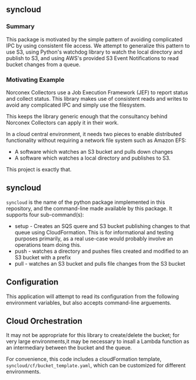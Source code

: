 ## syncloud

### Summary

This package is motivated by the simple pattern of avoiding complicated IPC by
using consistent file access.  We attempt to generalize this pattern to use S3,
using Python's watchdog library to watch the local directory and publish to S3,
and using AWS's provided S3 Event Notifications to read bucket changes from 
a queue.

### Motivating Example

Norconex Collectors use a Job Execution Framework (JEF) to report status and
collect status. This library makes use of consistent reads and writes to avoid
any complicated IPC and simply use the filesystem.

This keeps the library generic enough that the consultancy behind Norconex Collectors
can apply it in their work.

In a cloud central environment, it needs two pieces to enable distributed functionality
without requiring a network file system such as Amazon EFS:
 * A software which watches an S3 bucket and pulls down changes
 * A software which watches a local directory and publishes to S3.

This project is exactly that.

## syncloud

`syncloud` is the name of the python package inmplemented in this repository, and the command-line
made available by this package. It supports four sub-command(s):

 - setup - Creates an SQS quere and S3 bucket publishing changes to that queue using CloudFormation. This is for informational and testing purposes primarily, as a real use-case would probably involve an operations team doing this.
 - push - watches a directory and pushes files created and modified to an S3 bucket with a prefix
 - pull - watches an S3 bucket and pulls file changes from the S3 bucket

## Configuration

This application will attempt to read its configuration from the following environment variables, 
but also accepts command-line arguements.

## Cloud Orchestration

It may not be appropriate for this library to create/delete the bucket; for very large environments,it may be necessary to insall a Lambda function as an intermediary between the bucket and the queue.

For convenience, this code includes a cloudFormation template, `syncloud/cf/bucket_template.yaml`,
which can be customized for different environments.
